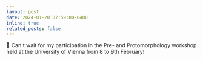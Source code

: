 ```yaml
---
layout: post
date: 2024-01-20 07:59:00-0400
inline: true
related_posts: false
---
```


📅 Can't wait for my participation in the Pre- and Protomorphology workshop held at the University of Vienna from 8 to 9th February!
